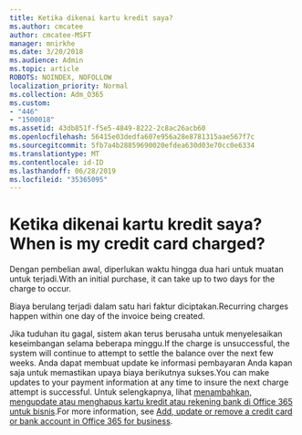 ```yaml
---
title: Ketika dikenai kartu kredit saya?
ms.author: cmcatee
author: cmcatee-MSFT
manager: mnirkhe
ms.date: 3/20/2018
ms.audience: Admin
ms.topic: article
ROBOTS: NOINDEX, NOFOLLOW
localization_priority: Normal
ms.collection: Adm_O365
ms.custom:
- "446"
- "1500018"
ms.assetid: 43db851f-f5e5-4849-8222-2c8ac26acb60
ms.openlocfilehash: 56415e03dedfa607e956a28e8781315aae567f7c
ms.sourcegitcommit: 5fb7a4b28859690020efdea630d03e70cc0e6334
ms.translationtype: MT
ms.contentlocale: id-ID
ms.lasthandoff: 06/28/2019
ms.locfileid: "35365095"
---
```

# <a name="when-is-my-credit-card-charged"></a><span data-ttu-id="a6f09-102">Ketika dikenai kartu kredit saya?</span><span class="sxs-lookup"><span data-stu-id="a6f09-102">When is my credit card charged?</span></span>

<span data-ttu-id="a6f09-103">Dengan pembelian awal, diperlukan waktu hingga dua hari untuk muatan untuk terjadi.</span><span class="sxs-lookup"><span data-stu-id="a6f09-103">With an initial purchase, it can take up to two days for the charge to occur.</span></span>
  
<span data-ttu-id="a6f09-104">Biaya berulang terjadi dalam satu hari faktur diciptakan.</span><span class="sxs-lookup"><span data-stu-id="a6f09-104">Recurring charges happen within one day of the invoice being created.</span></span>
  
<span data-ttu-id="a6f09-105">Jika tuduhan itu gagal, sistem akan terus berusaha untuk menyelesaikan keseimbangan selama beberapa minggu.</span><span class="sxs-lookup"><span data-stu-id="a6f09-105">If the charge is unsuccessful, the system will continue to attempt to settle the balance over the next few weeks.</span></span> <span data-ttu-id="a6f09-106">Anda dapat membuat update ke informasi pembayaran Anda kapan saja untuk memastikan upaya biaya berikutnya sukses.</span><span class="sxs-lookup"><span data-stu-id="a6f09-106">You can make updates to your payment information at any time to insure the next charge attempt is successful.</span></span> <span data-ttu-id="a6f09-107">Untuk selengkapnya, lihat [menambahkan, mengupdate atau menghapus kartu kredit atau rekening bank di Office 365 untuk bisnis](https://support.office.com/article/30ba9c83-50d8-4020-90ed-830a5b8c8724).</span><span class="sxs-lookup"><span data-stu-id="a6f09-107">For more information, see [Add, update or remove a credit card or bank account in Office 365 for business](https://support.office.com/article/30ba9c83-50d8-4020-90ed-830a5b8c8724).</span></span>
